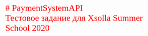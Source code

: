 <span style="color:red; font-family:Georgia; text-align:center; font-size:2em;"> # PaymentSystemAPI <span>    
Тестовое задание для Xsolla Summer School 2020
